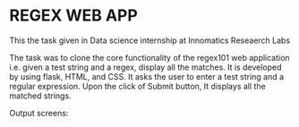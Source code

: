 # REGEX WEB APP
 
This the task given in Data science internship at Innomatics Reseaerch Labs

The task was to clone the core functionality of the regex101 web application i.e. given a test string and a regex, display all the matches. 
It is developed by using flask, HTML, and CSS. 
It asks the user to enter a test string and a regular expression. Upon the click of Submit button, It displays all the matched strings.

Output screens:

